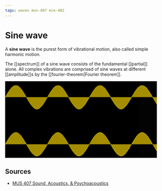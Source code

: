 ```yaml
---
tags: waves mus-407 ece-402
---
```


# Sine wave

A **sine wave** is the purest form of vibrational motion, also called simple harmonic motion.

The [[spectrum]] of a sine wave consists of the fundamental [[partial]] alone. All complex vibrations are comprised of sine waves at different [[amplitude]]s by the [[fourier-theorem|Fourier theorem]].

![Sine wave in the time domain](../attachments/sine-wave-time-domain.png)

## Sources

- [MUS 407 Sound, Acoustics, & Psychoacoustics](https://prezi.com/view/ZcqvwosFJCFJQtQrbP75/)
